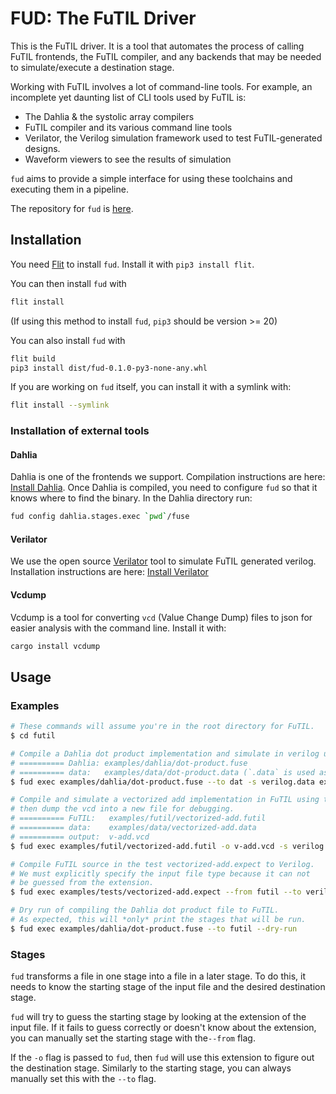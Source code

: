 # FUD: The FuTIL Driver

This is the FuTIL driver. It is a tool that automates the process
of calling FuTIL frontends, the FuTIL compiler, and any backends that may
be needed to simulate/execute a destination stage.

Working with FuTIL involves a lot of command-line tools. For example, an
incomplete yet daunting list of CLI tools used by FuTIL is:

- The Dahlia & the systolic array compilers
- FuTIL compiler and its various command line tools
- Verilator, the Verilog simulation framework used to test FuTIL-generated designs.
- Waveform viewers to see the results of simulation

`fud` aims to provide a simple interface for using these toolchains and
executing them in a pipeline.

The repository for `fud` is [here](https://github.com/cucapra/futil/tree/master/fud).

## Installation
You need [Flit](https://flit.readthedocs.io/en/latest/) to install `fud`. Install it with `pip3 install flit`.

You can then install `fud` with

```bash
flit install
```
(If using this method to install `fud`, `pip3` should be version >= 20)

You can also install `fud` with 

```bash
flit build
pip3 install dist/fud-0.1.0-py3-none-any.whl
```

If you are working on `fud` itself, you can install it with a symlink with:
```bash
flit install --symlink
```

### Installation of external tools
#### Dahlia
Dahlia is one of the frontends we support.
Compilation instructions are here: [Install Dahlia](https://github.com/cucapra/dahlia).
Once Dahlia is compiled, you need to configure `fud` so that it knows where to find
the binary.
In the Dahlia directory run:
```bash
fud config dahlia.stages.exec `pwd`/fuse
```


#### Verilator
We use the open source [Verilator](https://www.veripool.org/wiki/verilator) tool to simulate
FuTIL generated verilog. Installation instructions are here: [Install Verilator](https://www.veripool.org/projects/verilator/wiki/Installing)

#### Vcdump
Vcdump is a tool for converting `vcd` (Value Change Dump) files to json for easier analysis with the command line.
Install it with:
```bash
cargo install vcdump
```

## Usage
### Examples

```bash
# These commands will assume you're in the root directory for FuTIL.
$ cd futil

# Compile a Dahlia dot product implementation and simulate in verilog using the data provided.
# ========== Dahlia: examples/dahlia/dot-product.fuse
# ========== data:   examples/data/dot-product.data (`.data` is used as an extension alias for `.json`)
$ fud exec examples/dahlia/dot-product.fuse --to dat -s verilog.data examples/data/dot-product.data

# Compile and simulate a vectorized add implementation in FuTIL using the data provided,
# then dump the vcd into a new file for debugging.
# ========== FuTIL:   examples/futil/vectorized-add.futil
# ========== data:    examples/data/vectorized-add.data 
# ========== output:  v-add.vcd
$ fud exec examples/futil/vectorized-add.futil -o v-add.vcd -s verilog.data examples/data/vectorized-add.data

# Compile FuTIL source in the test vectorized-add.expect to Verilog.
# We must explicitly specify the input file type because it can not 
# be guessed from the extension.
$ fud exec examples/tests/vectorized-add.expect --from futil --to verilog

# Dry run of compiling the Dahlia dot product file to FuTIL. 
# As expected, this will *only* print the stages that will be run.
$ fud exec examples/dahlia/dot-product.fuse --to futil --dry-run
```

### Stages
`fud` transforms a file in one stage into a file in a later stage.
To do this, it needs to know the starting stage of the input file and the desired
destination stage.

`fud` will try to guess the starting stage by looking at the extension of the input file.
If it fails to guess correctly or doesn't know about the extension, you can manually set
the starting stage with the`--from` flag.

If the `-o` flag is passed to `fud`, then `fud` will use this extension to figure out the destination
stage. Similarly to the starting stage, you can always manually set this with the `--to` flag.
